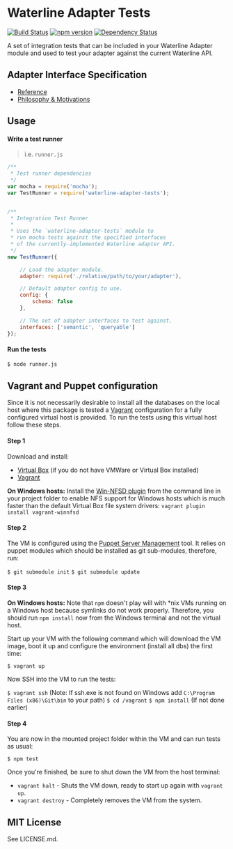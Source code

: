 Waterline Adapter Tests
==========================
[![Build Status](https://travis-ci.org/balderdashy/waterline-adapter-tests.svg?branch=master)](https://travis-ci.org/balderdashy/waterline-adapter-tests)
[![npm version](https://badge.fury.io/js/waterline-adapter-tests.svg)](http://badge.fury.io/js/waterline-adapter-tests)
[![Dependency Status](https://david-dm.org/balderdashy/waterline-adapter-tests.svg)](https://david-dm.org/balderdashy/waterline-adapter-tests)

A set of integration tests that can be included in your Waterline Adapter module and used to test
your adapter against the current Waterline API.

## Adapter Interface Specification

+ [Reference](https://github.com/balderdashy/sails-docs/blob/master/contributing/adapter-specification.md)
+ [Philosophy & Motivations](https://github.com/balderdashy/sails-docs/blob/master/contributing/intro-to-custom-adapters.md)


## Usage

#### Write a test runner

> i.e. `runner.js`

```javascript
/**
 * Test runner dependencies
 */
var mocha = require('mocha');
var TestRunner = require('waterline-adapter-tests');


/**
 * Integration Test Runner
 *
 * Uses the `waterline-adapter-tests` module to
 * run mocha tests against the specified interfaces
 * of the currently-implemented Waterline adapter API.
 */
new TestRunner({

	// Load the adapter module.
	adapter: require('./relative/path/to/your/adapter'),

	// Default adapter config to use.
	config: {
		schema: false
	},

	// The set of adapter interfaces to test against.
	interfaces: ['semantic', 'queryable']
});
```

#### Run the tests

```sh
$ node runner.js
```


## Vagrant and Puppet configuration

Since it is not necessarily desirable to install all the databases on the local host 
where this package is tested a [Vagrant](https://www.vagrantup.com) configuration for 
a fully configured virtual host is provided. To run the tests using this virtual host
follow these steps.

#### Step 1

Download and install:

  * [Virtual Box](https://www.virtualbox.org/wiki/Downloads) (if you do not have VMWare or Virtual Box installed)
  * [Vagrant](https://www.vagrantup.com/downloads.html)

**On Windows hosts:** Install the [Win-NFSD plugin](https://github.com/GM-Alex/vagrant-winnfsd) from 
the command line in your project folder to enable NFS support for Windows hosts which is much faster than the 
default Virtual Box file system drivers: `vagrant plugin install vagrant-winnfsd`

#### Step 2

The VM is configured using the [Puppet Server Management](https://puppetlabs.com) tool. It relies on puppet
modules which should be installed as git sub-modules, therefore, run:
 
 `$ git submodule init`
 `$ git submodule update`

#### Step 3

**On Windows hosts:** Note that `npm` doesn't play will with \*nix VMs running on a Windows host because
symlinks do not work properly. Therefore, you should run `npm install` now from the Windows terminal and 
not the virtual host.

Start up your VM with the following command which will download the VM image, boot it up and
configure the environment (install all dbs) the first time:

  `$ vagrant up`
  
Now SSH into the VM to run the tests:
  
  `$ vagrant ssh` (Note: If ssh.exe is not found on Windows add `C:\Program Files (x86)\Git\bin` to your path) 
  `$ cd /vagrant`
  `$ npm install` (If not done earlier)

#### Step 4
  
You are now in the mounted project folder within the VM and can run tests as usual:

  `$ npm test`
  
Once you're finished, be sure to shut down the VM from the host terminal:
  
  * `vagrant halt` - Shuts the VM down, ready to start up again with `vagrant up`.
  * `vagrant destroy` - Completely removes the VM from the system.


## MIT License

See LICENSE.md.
